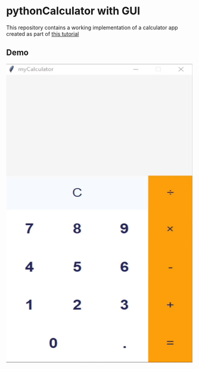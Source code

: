 # pythonCalculator with GUI

This repository contains a working implementation of a calculator app created as part of [this tutorial](https://www.youtube.com/watch?v=QZPv1y2znZo)

## Demo
<img src="https://github.com/3normousz/pythonCalculator/blob/main/demo.gif?raw=true.type" width="500" height="800">
